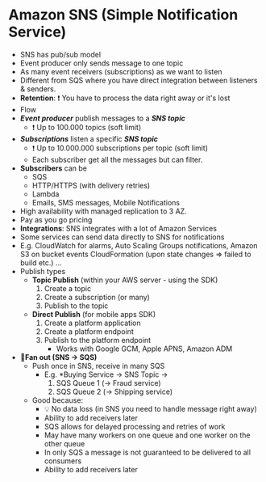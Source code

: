 # Amazon SNS (Simple Notification Service)

- SNS has pub/sub model
- Event producer only sends message to one topic
- As many event receivers (subscriptions) as we want to listen
- Different from SQS where you have direct integration between listeners & senders.
- **Retention**: ❗ You have to process the data right away or it's lost
- Flow
- ***Event producer*** publish messages to a ***SNS topic***
  - ❗ Up to 100.000 topics (soft limit)
- ***Subscriptions*** listen a specific ***SNS topic***
  - ❗ Up to 10.000.000 subscriptions per topic (soft limit)
  - Each subscriber get all the messages but can filter.
- **Subscribers** can be
  - SQS
  - HTTP/HTTPS (with delivery retries)
  - Lambda
  - Emails, SMS messages, Mobile Notifications
- High availability with managed replication to 3 AZ.
- Pay as you go pricing
- **Integrations**: SNS integrates with a lot of Amazon Services
- Some services can send data directly to SNS for notifications
- E.g. CloudWatch for alarms, Auto Scaling Groups notifications, Amazon S3 on bucket events CloudFormation (upon state changes => failed to build etc.) ...
- Publish types
  - **Topic Publish** (within your AWS server - using the SDK)
    1. Create a topic
    2. Create a subscription (or many)
    3. Publish to the topic
  - **Direct Publish** (for mobile apps SDK)
    1. Create a platform application
    2. Create a platform endpoint
    3. Publish to the platform endpoint
       - Works with Google GCM, Apple APNS, Amazon ADM
- 📝**Fan out (SNS -> SQS)**
  - Push once in SNS, receive in many SQS
    - E.g. *Buying Service -> SNS Topic ->
      1. SQS Queue 1 (-> Fraud service)
      2. SQS Queue 2 (-> Shipping service)
  - Good because:
    - 💡 No data loss (in SNS you need to handle message right away)
    - Ability to add receivers later
    - SQS allows for delayed processing and retries of work
    - May have many workers on one queue and one worker on the other queue
    - In only SQS a message is not guaranteed to be delivered to all consumers
    - Ability to add receivers later

